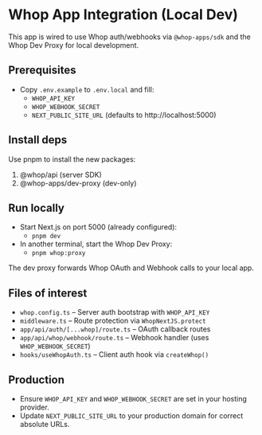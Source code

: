 # Whop App Integration (Local Dev)

This app is wired to use Whop auth/webhooks via `@whop-apps/sdk` and the Whop Dev Proxy for local development.

## Prerequisites
- Copy `.env.example` to `.env.local` and fill:
  - `WHOP_API_KEY`
  - `WHOP_WEBHOOK_SECRET`
  - `NEXT_PUBLIC_SITE_URL` (defaults to http://localhost:5000)

## Install deps
Use pnpm to install the new packages:

1) @whop/api (server SDK)
2) @whop-apps/dev-proxy (dev-only)

## Run locally
- Start Next.js on port 5000 (already configured):
  - `pnpm dev`
- In another terminal, start the Whop Dev Proxy:
  - `pnpm whop:proxy`

The dev proxy forwards Whop OAuth and Webhook calls to your local app.

## Files of interest
- `whop.config.ts` – Server auth bootstrap with `WHOP_API_KEY`
- `middleware.ts` – Route protection via `WhopNextJS.protect`
- `app/api/auth/[...whop]/route.ts` – OAuth callback routes
- `app/api/whop/webhook/route.ts` – Webhook handler (uses `WHOP_WEBHOOK_SECRET`)
- `hooks/useWhopAuth.ts` – Client auth hook via `createWhop()`

## Production
- Ensure `WHOP_API_KEY` and `WHOP_WEBHOOK_SECRET` are set in your hosting provider.
- Update `NEXT_PUBLIC_SITE_URL` to your production domain for correct absolute URLs.

